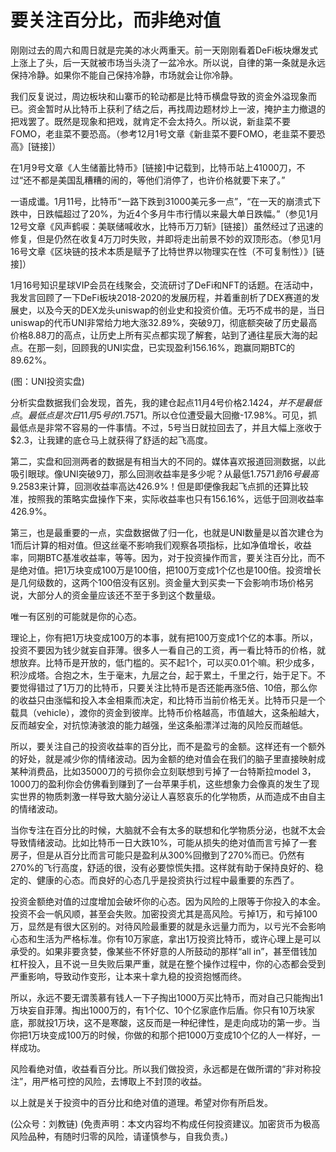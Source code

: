 # 要关注百分比，而非绝对值

刚刚过去的周六和周日就是完美的冰火两重天。前一天刚刚看着DeFi板块爆发式上涨上了头，后一天就被市场当头浇了一盆冷水。所以说，自律的第一条就是永远保持冷静。如果你不能自己保持冷静，市场就会让你冷静。

我们反复说过，周边板块和山寨币的轮动都是比特币横盘导致的资金外溢现象而已。资金暂时从比特币上获利了结之后，再找周边题材炒上一波，掩护主力撤退的把戏罢了。既然是现象和把戏，就肯定不会太持久。所以说，新韭菜不要FOMO，老韭菜不要恐高。（参考12月1号文章《新韭菜不要FOMO，老韭菜不要恐高》\[链接\]）

在1月9号文章《人生储蓄比特币》\[链接\]中记载到，比特币站上41000刀，不过“还不都是美国乱糟糟的闹的，等他们消停了，也许价格就要下来了。”

​一语成谶。1月11号，比特币“一路下跌到31000美元多一点”，“在一天的崩溃式下跌中，日跌幅超过了20%，为近4个多月牛市行情以来最大单日跌幅。”（参见1月12号文章《风声鹤唳：美联储喊收水，比特币万刀斩》\[链接\]）虽然经过了迅速的修复，但是仍然在收复4万刀时失败，并即将走出前景不妙的双顶形态。（参见1月16号文章《区块链的技术本质是赋予了比特世界以物理实在性（不可复制性）》\[链接\]）

1月16号知识星球VIP会员在线聚会，交流研讨了DeFi和NFT的话题。在活动中，我发言回顾了一下DeFi板块2018-2020的发展历程，并着重剖析了DEX赛道的发展史，以及今天的DEX龙头uniswap的创业史和投资价值。无巧不成书的是，当日uniswap的代币UNI非常给力地大涨32.89%，突破9刀，彻底额突破了历史最高价格8.88刀的高点，让历史上所有买点都实现了解套，站到了通往星辰大海的起点。在那一刻，回顾我的UNI实盘，已实现盈利156.16%，跑赢同期BTC的89.62%。

\(图：UNI投资实盘\)

分析实盘数据我们会发现，首先，我的建仓起点11月4号价格$2.1424，并不是最低点。最低点是次日11月5号的$1.7571。所以仓位遭受最大回撤-17.98%。可见，抓最低点是非常不容易的一件事情。不过，5号当日就拉回去了，并且大幅上涨收于$2.3，让我建的底仓马上就获得了舒适的起飞高度。

第二，实盘和回测两者的数据是有相当大的不同的。媒体喜欢报道回测数据，以此吸引眼球。像UNI突破9刀，那么回测收益率是多少呢？从最低$1.7571到16号最高$9.2583来计算，回测收益率高达426.9%！但是即便像我起飞点抓的还算比较准，按照我的策略实盘操作下来，实际收益率也只有156.16%，远低于回测收益率426.9%。

第三，也是最重要的一点，实盘数据做了归一化，也就是UNI数量是以首次建仓为1而后计算的相对值。但这丝毫不影响我们观察各项指标，比如净值增长，收益率，同期BTC基准收益率，等等。因为，对于投资操作而言，要关注百分比，而不是绝对值。把1万块变成100万是100倍，把100万变成1个亿也是100倍。投资增长是几何级数的，这两个100倍没有区别。资金量大到买卖一下会影响市场价格另说，大部分人的资金量应该还不至于多到这个数量级。

唯一有区别的可能就是你的心态。

理论上，你有把1万块变成100万的本事，就有把100万变成1个亿的本事。所以，投资不要因为钱少就妄自菲薄。很多人一看自己的工资，再一看比特币的价格，就想放弃。比特币是开放的，低门槛的。买不起1个，可以买0.01个嘛。积少成多，积沙成塔。合抱之木，生于毫末，九层之台，起于累土，千里之行，始于足下。不要觉得错过了1万刀的比特币，只要关注比特币是否还能再涨5倍、10倍，那么你的收益只由涨幅和投入本金相乘而决定，和比特币当前价格无关。比特币只是一个载具（vehicle），渡你的资金到彼岸。比特币价格越高，市值越大，这条船越大，反而越安全，对抗惊涛骇浪的能力越强，坐这条船漂洋过海的风险反而越低。

所以，要关注自己的投资收益率的百分比，而不是盈亏的金额。这样还有一个额外的好处，就是减少你的情绪波动。因为金额的绝对值会在我们的脑子里直接映射成某种消费品，比如35000刀的亏损你会立刻联想到亏掉了一台特斯拉model 3，1000刀的盈利你会仿佛看到赚到了一台苹果手机，这些想象力会像真的发生了现实世界的物质刺激一样导致大脑分泌让人喜怒哀乐的化学物质，从而造成不由自主的情绪波动。

当你专注在百分比的时候，大脑就不会有太多的联想和化学物质分泌，也就不太会导致情绪波动。比如比特币一日大跌10%，可能从损失的绝对值而言亏掉了一套房子，但是从百分比而言可能只是盈利从300%回撤到了270%而已。仍然有270%的飞行高度，舒适的很，没有必要惊慌失措。这样就有助于保持良好的、稳定的、健康的心态。而良好的心态几乎是投资执行过程中最重要的东西了。

​投资金额绝对值的过度增加会破坏你的心态。因为风险的上限等于你投入的本金。投资不会一帆风顺，甚至会失败。加密投资尤其是高风险。亏掉1万，和亏掉100万，显然是有很大区别的。对待风险最重要的就是永远量力而为，以亏光不会影响心态和生活为严格标准。你有10万家底，拿出1万投资比特币，或许心理上是可以承受的。如果非要贪婪，像某些不怀好意的人所鼓动的那样“all in”，甚至借钱加杠杆投入，且不说一旦失败后果严重，就是在整个操作过程中，你的心态都会受到严重影响，导致动作变形，让本来十拿九稳的投资抱憾而终。

所以，永远不要无谓羡慕有钱人一下子掏出1000万买比特币，而对自己只能掏出1万块妄自菲薄。掏出1000万的，有1个亿、10个亿家底作后盾。你只有10万块家底，那就投1万块，这不是寒酸，这反而是一种纪律性，是走向成功的第一步。当你把1万块变成100万的时候，你做的和那个把1000万变成10个亿的人一样好，一样成功。

风险看绝对值，收益看百分比。所以我们做投资，永远都是在做所谓的“非对称投注”，用严格可控的风险，去博取上不封顶的收益。

以上就是关于投资中的百分比和绝对值的道理。希望对你有所启发。

\(公众号：刘教链\)  \(免责声明：本文内容均不构成任何投资建议。加密货币为极高风险品种，有随时归零的风险，请谨慎参与，自我负责。\)

